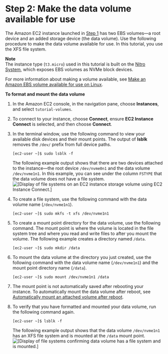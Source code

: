 # Step 2: Make the data volume available for use<a name="step2-make-data-volume-available"></a>

The Amazon EC2 instance launched in [Step 1](step1-launch-instance-with-ebs-volume.md) has two EBS volumes—a root device and an added storage device \(the data volume\)\. Use the following procedure to make the data volume available for use\. In this tutorial, you use the XFS file system\.

**Note**  
The instance type \(`t3.micro`\) used in this tutorial is built on the [Nitro System](https://docs.aws.amazon.com/AWSEC2/latest/UserGuide/instance-types.html#ec2-nitro-instances), which exposes EBS volumes as NVMe block devices\.

For more information about making a volume available, see [Make an Amazon EBS volume available for use on Linux](https://docs.aws.amazon.com/AWSEC2/latest/UserGuide/ebs-using-volumes.html)\.

**To format and mount the data volume**

1. In the Amazon EC2 console, in the navigation pane, choose **Instances**, and select `tutorial-volumes`\.

1.  To connect to your instance, choose **Connect**, ensure **EC2 Instance Connect** is selected, and then choose **Connect**\.

1. In the terminal window, use the following command to view your available disk devices and their mount points\. The output of **lsblk** removes the `/dev/` prefix from full device paths\.

   ```
   [ec2-user ~]$ sudo lsblk -f
   ```

   The following example output shows that there are two devices attached to the instance—the root device `/dev/nvme0n1` and the data volume `/dev/nvme1n1`\. In this example, you can see under the column `FSTYPE` that the data volume does not have a file system\.   
![\[Display of file systems on an EC2 instance storage volume using EC2 Instance Connect.\]](http://docs.aws.amazon.com/AWSEC2/latest/UserGuide/images/filesystem-on-data-volume.png)

1. To create a file system, use the following command with the data volume name \(`/dev/nvme1n1`\)\.

   ```
   [ec2-user ~]$ sudo mkfs -t xfs /dev/nvme1n1
   ```

1. To create a mount point directory for the data volume, use the following command\. The mount point is where the volume is located in the file system tree and where you read and write files to after you mount the volume\. The following example creates a directory named `/data`\.

   ```
   [ec2-user ~]$ sudo mkdir /data
   ```

1. To mount the data volume at the directory you just created, use the following command with the data volume name \(`/dev/nvme1n1`\) and the mount point directory name \(`/data`\)\.

   ```
   [ec2-user ~]$ sudo mount /dev/nvme1n1 /data
   ```

1. The mount point is not automatically saved after rebooting your instance\. To automatically mount the data volume after reboot, see [Automatically mount an attached volume after reboot](https://docs.aws.amazon.com/AWSEC2/latest/UserGuide/ebs-using-volumes.html)\.

1. To verify that you have formatted and mounted your data volume, run the following command again\.

   ```
   [ec2-user ~]$ lsblk -f
   ```

   The following example output shows that the data volume `/dev/nvme1n1` has an XFS file system and is mounted at the `/data` mount point\.  
![\[Display of file systems confirming data volume has a file system and is mounted.\]](http://docs.aws.amazon.com/AWSEC2/latest/UserGuide/images/filesystem-formatted-mounted.png)